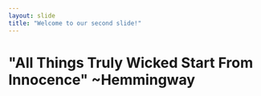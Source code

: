 ```yaml
---
layout: slide
title: "Welcome to our second slide!"
---
```

<h1>"All Things Truly Wicked Start From Innocence" ~Hemmingway</hr>

